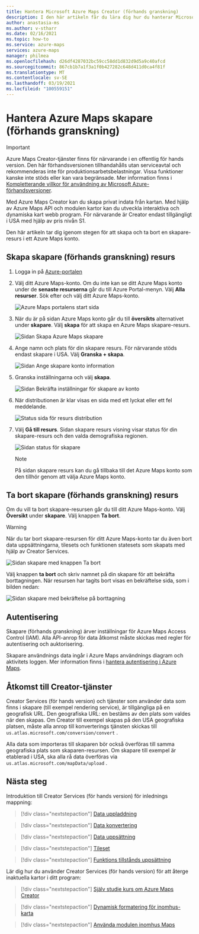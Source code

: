 ```yaml
---
title: Hantera Microsoft Azure Maps Creator (förhands granskning)
description: I den här artikeln får du lära dig hur du hanterar Microsoft Azure Maps Creator (för hands version).
author: anastasia-ms
ms.author: v-stharr
ms.date: 02/16/2021
ms.topic: how-to
ms.service: azure-maps
services: azure-maps
manager: philmea
ms.openlocfilehash: d26df4287032bc59cc58dd1d832d9d5a9c40afcd
ms.sourcegitcommit: 867cb1b7a1f3a1f0b427282c648d411d0ca4f81f
ms.translationtype: MT
ms.contentlocale: sv-SE
ms.lasthandoff: 03/19/2021
ms.locfileid: "100559151"
---
```

# <a name="manage-azure-maps-creator-preview"></a>Hantera Azure Maps skapare (förhands granskning) 

> [!IMPORTANT]
> Azure Maps Creator-tjänster finns för närvarande i en offentlig för hands version.
> Den här förhandsversionen tillhandahålls utan serviceavtal och rekommenderas inte för produktionsarbetsbelastningar. Vissa funktioner kanske inte stöds eller kan vara begränsade. Mer information finns i [Kompletterande villkor för användning av Microsoft Azure-förhandsversioner](https://azure.microsoft.com/support/legal/preview-supplemental-terms/).

Med Azure Maps Creator kan du skapa privat indata från kartan. Med hjälp av Azure Maps API och modulen kartor kan du utveckla interaktiva och dynamiska kart webb program. För närvarande är Creator endast tillgängligt i USA med hjälp av pris nivån S1.

Den här artikeln tar dig igenom stegen för att skapa och ta bort en skapare-resurs i ett Azure Maps konto.

## <a name="create-creator-preview-resource"></a>Skapa skapare (förhands granskning) resurs

1. Logga in på [Azure-portalen](https://portal.azure.com)

2. Välj ditt Azure Maps-konto. Om du inte kan se ditt Azure Maps konto under de **senaste resurserna** går du till Azure Portal-menyn. Välj **Alla resurser**. Sök efter och välj ditt Azure Maps-konto.

    ![Azure Maps portalens start sida](./media/how-to-manage-creator/select-maps-account.png)

3. När du är på sidan Azure Maps konto går du till **översikts** alternativet under **skapare**. Välj  **skapa**  för att skapa en Azure Maps skapare-resurs.

    ![Sidan Skapa Azure Maps skapare](./media/how-to-manage-creator/creator-blade-settings.png)

4. Ange namn och plats för din skapare resurs. För närvarande stöds endast skapare i USA. Välj **Granska + skapa**.

   ![Sidan Ange skapare konto information](./media/how-to-manage-creator/creator-creation-dialog.png)

5. Granska inställningarna och välj **skapa**.

    ![Sidan Bekräfta inställningar för skapare av konto](./media/how-to-manage-creator/creator-create-dialog.png)

6. När distributionen är klar visas en sida med ett lyckat eller ett fel meddelande.

   ![Status sida för resurs distribution](./media/how-to-manage-creator/creator-resource-created.png)

7. Välj **Gå till resurs**. Sidan skapare resurs visning visar status för din skapare-resurs och den valda demografiska regionen.

    ![Sidan status för skapare](./media/how-to-manage-creator/creator-resource-view.png)

   >[!NOTE]
   >På sidan skapare resurs kan du gå tillbaka till det Azure Maps konto som den tillhör genom att välja Azure Maps konto.

## <a name="delete-creator-preview-resource"></a>Ta bort skapare (förhands granskning) resurs

Om du vill ta bort skapare-resursen går du till ditt Azure Maps-konto. Välj **Översikt** under **skapare**. Välj knappen **Ta bort**.

>[!WARNING]
>När du tar bort skapare-resursen för ditt Azure Maps-konto tar du även bort data uppsättningarna, tilesets och funktionen statesets som skapats med hjälp av Creator Services.

![Sidan skapare med knappen Ta bort](./media/how-to-manage-creator/creator-delete.png)

Välj knappen **ta bort** och skriv namnet på din skapare för att bekräfta borttagningen. När resursen har tagits bort visas en bekräftelse sida, som i bilden nedan:

![Sidan skapare med bekräftelse på borttagning](./media/how-to-manage-creator/creator-confirm-delete.png)

## <a name="authentication"></a>Autentisering

Skapare (förhands granskning) ärver inställningar för Azure Maps Access Control (IAM). Alla API-anrop för data åtkomst måste skickas med regler för autentisering och auktorisering.

Skapare användnings data ingår i Azure Maps användnings diagram och aktivitets loggen.  Mer information finns i [hantera autentisering i Azure Maps](./how-to-manage-authentication.md).

## <a name="access-to-creator-services"></a>Åtkomst till Creator-tjänster

Creator Services (för hands version) och tjänster som använder data som finns i skapare (till exempel rendering service), är tillgängliga på en geografisk URL. Den geografiska URL: en bestäms av den plats som valdes när den skapas. Om Creator till exempel skapas på den USA geografiska platsen, måste alla anrop till konverterings tjänsten skickas till `us.atlas.microsoft.com/conversion/convert` .

Alla data som importeras till skaparen bör också överföras till samma geografiska plats som skaparen-resursen. Om skapare till exempel är etablerad i USA, ska alla rå data överföras via `us.atlas.microsoft.com/mapData/upload` .

## <a name="next-steps"></a>Nästa steg

Introduktion till Creator Services (för hands version) för inlednings mappning:

> [!div class="nextstepaction"]
> [Data uppladdning](creator-indoor-maps.md#upload-a-drawing-package)

> [!div class="nextstepaction"]
> [Data konvertering](creator-indoor-maps.md#convert-a-drawing-package)

> [!div class="nextstepaction"]
> [Data uppsättning](creator-indoor-maps.md#datasets)

> [!div class="nextstepaction"]
> [Tileset](creator-indoor-maps.md#tilesets)

> [!div class="nextstepaction"]
> [Funktions tillstånds uppsättning](creator-indoor-maps.md#feature-statesets)

Lär dig hur du använder Creator Services (för hands version) för att återge inaktuella kartor i ditt program:

> [!div class="nextstepaction"]
> [Själv studie kurs om Azure Maps Creator](tutorial-creator-indoor-maps.md)

> [!div class="nextstepaction"]
> [Dynamisk formatering för inomhus-karta](indoor-map-dynamic-styling.md)

> [!div class="nextstepaction"]
> [Använda modulen inomhus Maps](how-to-use-indoor-module.md)